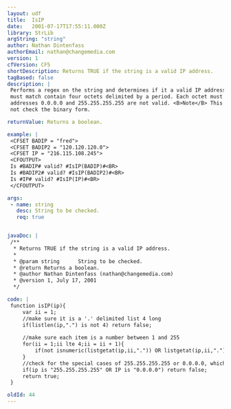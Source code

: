 ```yaml
---
layout: udf
title:  IsIP
date:   2001-07-17T17:55:11.000Z
library: StrLib
argString: "string"
author: Nathan Dintenfass
authorEmail: nathan@changemedia.com
version: 1
cfVersion: CF5
shortDescription: Returns TRUE if the string is a valid IP address.
tagBased: false
description: |
 Performs a regex on the string and determines if it a valid IP address. The value passed
 must match contain four octets delimited by a period. Each octet must be a number from 1 to 255. The
 addresses 0.0.0.0 and 255.255.255.255 are not valid. <B>Note</B> This only checks the octet form of IP addresses. It does
 not check the binary form.

returnValue: Returns a boolean.

example: |
 <CFSET BADIP = "fred">
 <CFSET BADIP2 = "120.120.120.0">
 <CFSET IP = "216.115.108.245">
 <CFOUTPUT>
 Is #BADIP# valid? #IsIP(BADIP)#<BR>
 Is #BADIP2# valid? #IsIP(BADIP2)#<BR>
 Is #IP# valid? #IsIP(IP)#<BR>
 </CFOUTPUT>

args:
 - name: string
   desc: String to be checked.
   req: true


javaDoc: |
 /**
  * Returns TRUE if the string is a valid IP address.
  * 
  * @param string      String to be checked. 
  * @return Returns a boolean. 
  * @author Nathan Dintenfass (nathan@changemedia.com) 
  * @version 1, July 17, 2001 
  */

code: |
 function isIP(ip){
     var ii = 1;
     //make sure it is a '.' delimited list 4 long
     if(listlen(ip,".") is not 4) return false;
 
     //make sure each item is a number between 1 and 255
     for(ii = 1;ii lte 4;ii = ii + 1){
         if(not isnumeric(listgetat(ip,ii,".")) OR listgetat(ip,ii,".") GT 255 OR listgetat(ip,ii,".") LT 0)    return false;
     }
     //check for the special cases of 255.255.255.255 or 0.0.0.0, which is not really valid
     if(ip is "255.255.255.255" OR IP is "0.0.0.0") return false;
     return true;
 }

oldId: 44
---
```


